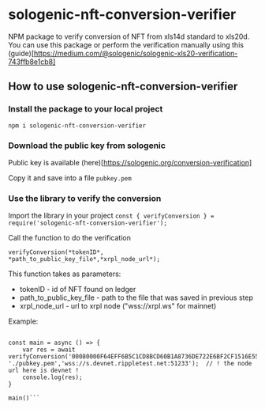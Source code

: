 # sologenic-nft-conversion-verifier
NPM package to verify conversion of NFT from xls14d standard to xls20d.
You can use this package or perform the verification manually using this (guide)[https://medium.com/@sologenic/sologenic-xls20-verification-743ffb8e1cb8]

## How to use sologenic-nft-conversion-verifier

### Install the package to your local project

`npm i sologenic-nft-conversion-verifier`

### Download the public key from sologenic

Public key is available (here)[https://sologenic.org/conversion-verification]

Copy it and save into a file `pubkey.pem`

### Use the library to verify the conversion

Import the library in your project
```const { verifyConversion } = require('sologenic-nft-conversion-verifier');```

Call the function to do the verification

```
verifyConversion(*tokenID*, *path_to_public_key_file*,*xrpl_node_url*);
```

This function takes as parameters:
- tokenID - id of NFT found on ledger
- path_to_public_key_file - path to the file that was saved in previous step
- xrpl_node_url - url to xrpl node ("wss://xrpl.ws" for mainnet)

Example:
```const { verifyConversion } = require('sologenic-nft-conversion-verifier');

const main = async () => {
    var res = await verifyConversion('00080000F64EFF6B5C1CD8BCD60B1A8736DE722E6BF2CF1516E55FA300000001', './pubkey.pem','wss://s.devnet.rippletest.net:51233');  // ! the node url here is devnet !
    console.log(res);
}

main()```
